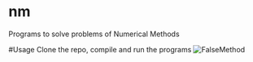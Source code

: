 # nm
Programs to solve problems of Numerical Methods

#Usage
Clone the repo, compile and run the programs
![FalseMethod](https://github.com/user-attachments/assets/6a3490c6-9a3c-47ed-85e3-55b58f8a1057)
